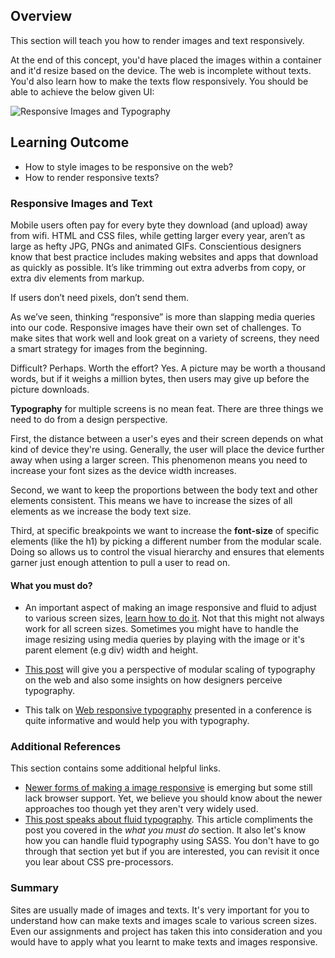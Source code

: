 ## Overview

This section will teach you how to render images and text responsively.

At the end of this concept, you'd have placed the images within a container and it'd resize based on the device. The web is incomplete without texts. You'd also learn how to make the texts flow responsively. You should be able to achieve the below given UI:

![Responsive Images and Typography](https://github.com/greyatom-school/the-minerva-project/raw/master/FEWD/sprint_2/1.Basics_of_rwd/images/res_images.png)

## Learning Outcome

- How to style images to be responsive on the web?
- How to render responsive texts?

### Responsive Images and Text

Mobile users often pay for every byte they download (and upload) away from wifi. HTML and CSS files, while getting larger every year, aren’t as large as hefty JPG, PNGs and animated GIFs. Conscientious designers know that best practice includes making websites and apps that download as quickly as possible. It’s like trimming out extra adverbs from copy, or extra div elements from markup.

If users don’t need pixels, don’t send them.

As we’ve seen, thinking “responsive” is more than slapping media queries into our code. Responsive images have their own set of challenges. To make sites that work well and look great on a variety of screens, they need a smart strategy for images from the beginning.

Difficult? Perhaps. Worth the effort? Yes. A picture may be worth a thousand words, but if it weighs a million bytes, then users may give up before the picture downloads.

**Typography** for multiple screens is no mean feat. There are three things we need to do from a design perspective.

First, the distance between a user's eyes and their screen depends on what kind of device they're using. Generally, the user will place the device further away when using a larger screen. This phenomenon means you need to increase your font sizes as the device width increases.

Second, we want to keep the proportions between the body text and other elements consistent. This means we have to increase the sizes of all elements as we increase the body text size.

Third, at specific breakpoints we want to increase the **font-size** of specific elements (like the h1) by picking a different number from the modular scale. Doing so allows us to control the visual hierarchy and ensures that elements garner just enough attention to pull a user to read on.

#### What you must do?

- An important aspect of making an image responsive and fluid to adjust to various screen sizes, [learn how to do it](https://www.w3schools.com/howto/howto_css_image_responsive.asp). Not that this might not always work for all screen sizes. Sometimes you might have to handle the image resizing using media queries by playing with the image or it's parent element (e.g div) width and height.

- [This post](https://www.codementor.io/ricardozea/100-responsive-typography-system-using-a-modular-scale-s5rhft58g) will give you a perspective of modular scaling of typography on the web and also some insights on how designers perceive typography.

- This talk on [Web responsive typography](https://www.youtube.com/watch?v=hjXPAtBJd-Y) presented in a conference is quite informative and would help you with typography.

### Additional References

This section contains some additional helpful links.

- [Newer forms of making a image responsive](https://css-tricks.com/responsive-images-css/) is emerging but some still lack browser support. Yet, we believe you should know about the newer approaches too though yet they aren't very widely used.
- [This post speaks about fluid typography](https://css-tricks.com/snippets/css/fluid-typography/). This article compliments the post you covered in the _what you must do_ section. It also let's know how you can handle fluid typography using SASS. You don't have to go through that section yet but if you are interested, you can revisit it once you lear about CSS pre-processors.

### Summary

Sites are usually made of images and texts. It's very important for you to understand how can make texts and images scale to various screen sizes. Even our assignments and project has taken this into consideration and you would have to apply what you learnt to make texts and images responsive.
